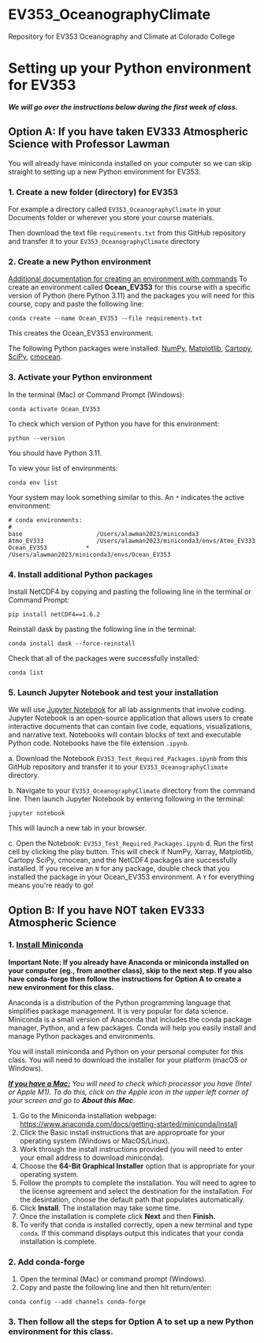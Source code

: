 # EV353_OceanographyClimate
Repository for EV353 Oceanography and Climate at Colorado College

# Setting up your Python environment for EV353
***We will go over the instructions below during the first week of class.***

## Option A: If you have taken EV333 Atmospheric Science with Professor Lawman
You will already have miniconda installed on your computer so we can skip straight to setting up a new Python environment for EV353. 

### 1. Create a new folder (directory) for EV353
For example a directory called `EV353_OceanographyClimate` in your Documents folder or wherever you store your course materials. 

Then download the text file `requirements.txt` from this GitHub repository and transfer it to your `EV353_OceanographyClimate` directory

### 2. Create a new Python environment
[Additional documentation for creating an environment with commands](https://conda.io/projects/conda/en/latest/user-guide/tasks/manage-environments.html#creating-an-environment-with-commands)
To create an environment called **Ocean_EV353** for this course with a specific version of Python (here Python 3.11) and the packages you will need for this course, copy and paste the following line:
```
conda create --name Ocean_EV353 --file requirements.txt
```
This creates the Ocean_EV353 environment. 

The following Python packages were installed: [NumPy](https://numpy.org/doc/stable/index.html), [Matplotlib](https://matplotlib.org), [Cartopy](https://scitools.org.uk/cartopy/docs/latest/), [SciPy](https://scipy.org), [cmocean](https://www.google.com/search?client=safari&rls=en&q=cmocean&ie=UTF-8&oe=UTF-8). 

### 3. Activate your Python environment
In the terminal (Mac) or Command Prompt (Windows):
```
conda activate Ocean_EV353
```

To check which version of Python you have for this environment:

```
python --version
```
You should have Python 3.11.

To view your list of environments:
```
conda env list
```
Your system may look something similar to this. An `*` indicates the active environment:
```
# conda environments:
#
base                     /Users/alawman2023/miniconda3
Atmo_EV333               /Users/alawman2023/miniconda3/envs/Atmo_EV333
Ocean_EV353           *  /Users/alawman2023/miniconda3/envs/Ocean_EV353

```
### 4. Install additional Python packages

Install NetCDF4 by copying and pasting the following line in the terminal or Command Prompt:
```
pip install netCDF4==1.6.2
```
Reinstall dask by pasting the following line in the terminal:
```
conda install dask --force-reinstall
```
Check that all of the packages were successfully installed:
```
conda list
```
### 5. Launch Jupyter Notebook and test your installation
We will use [Jupyter Notebook](https://jupyter-notebook.readthedocs.io/en/latest/) for all lab assignments that involve coding. Jupyter Notebook is an open-source application that allows users to create interactive documents that can contain live code, equations, visualizations, and narrative text. Notebooks will contain blocks of text and executable Python code. Notebooks have the file extension `.ipynb`.

a. Download the Notebook `EV353_Test_Required_Packages.ipynb` from this GitHub repository and transfer it to your `EV353_OceanographyClimate` directory.

b. Navigate to your `EV353_OceanographyClimate` directory from the command line. Then launch Jupyter Notebook by entering following in the terminal:
```
jupyter notebook
```
This will launch a new tab in your browser. 

c. Open the Notebook: `EV353_Test_Required_Packages.ipynb`
d. Run the first cell by clicking the play button. This will check if NumPy, Xarray, Matplotlib, Cartopy SciPy, cmocean, and the NetCDF4 packages are successfully installed. If you receive an `N` for any package, double check that you installed the package in your Ocean_EV353 environment. A `Y` for everything means you're ready to go!

## Option B: If you have NOT taken EV333 Atmospheric Science

### 1. [Install Miniconda](https://docs.conda.io/projects/miniconda/en/latest/)

**Important Note: If you already have Anaconda or miniconda installed on your computer (eg., from another class), skip to the next step. If you also have conda-forge then follow the instructions for Option A to create a new environment for this class.**

Anaconda is a distribution of the Python programming language that simplifies package management. It is very popular for data science. Miniconda is a small version of Anaconda that includes the conda package manager, Python, and a few packages. Conda will help you easily install and manage Python packages and environments. 

You will install miniconda and Python on your personal computer for this class. You will need to download the installer for your platform (macOS or Windows). 

***<ins>If you have a Mac:<ins>** You will need to check which processor you have (Intel or Apple M1). To do this, click on the Apple icon in the upper left corner of your screen and go to **About this Mac***.

1. Go to the Miniconda installation webpage: https://www.anaconda.com/docs/getting-started/miniconda/install
2. Click the Basic install instructions that are approproate for your operating system (Windows or MacOS/Linux).
3. Work through the install instructions provided (you will need to enter your email address to download miniconda).
4. Choose the **64-Bit Graphical Installer** option that is appropriate for your operating system.
5. Follow the prompts to complete the installation. You will need to agree to the license agreement and select the destination for the installation. For the desintation, choose the default path that populates automatically.
6. Click **Install**. The installation may take some time.
7. Once the installation is complete click **Next** and then **Finish.**
8. To verify that conda is installed correctly, open a new terminal and type `conda`. If this command displays output this indicates that your conda installation is complete.

### 2. Add conda-forge 
1. Open the terminal (Mac) or command prompt (Windows).
2. Copy and paste the following line and then hit return/enter:
```
conda config --add channels conda-forge
```
### 3. Then follow all the steps for Option A to set up a new Python environment for this class.
